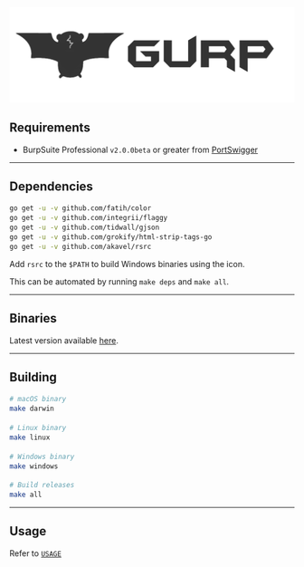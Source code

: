 ![](img/Gurp_banner.png)

## Requirements

+ BurpSuite Professional `v2.0.0beta` or greater from [PortSwigger](https://portswigger.net/burp)

***

## Dependencies

```bash
go get -u -v github.com/fatih/color
go get -u -v github.com/integrii/flaggy
go get -u -v github.com/tidwall/gjson
go get -u -v github.com/grokify/html-strip-tags-go
go get -u -v github.com/akavel/rsrc
```

Add `rsrc` to the `$PATH` to build Windows binaries using the icon.

This can be automated by running `make deps` and `make all`.

***

## Binaries

Latest version available [here](https://github.com/joanbono/Gurp/releases/latest).

***

## Building

```bash
# macOS binary
make darwin

# Linux binary
make linux

# Windows binary
make windows

# Build releases
make all
```

***

## Usage

Refer to [`USAGE`](USAGE.md)
